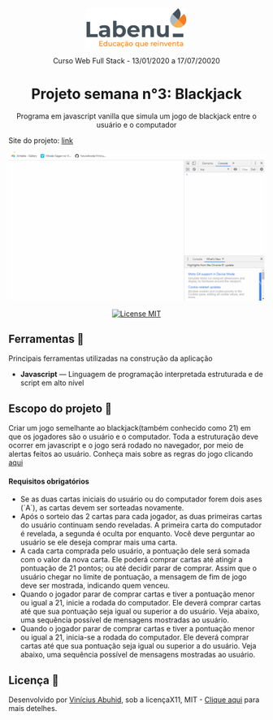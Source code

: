 <p align="center">
<img src="./Labenu.png" alt="slogan Labenu" width="200px">
</p>

<p align="center">Curso Web Full Stack - 13/01/2020 a 17/07/20020</p>


<h1 align="center">
Projeto semana n°3: Blackjack
</h1>

<p align="center">Programa em javascript vanilla que simula um jogo de blackjack entre o usuário e o computador</p>

Site do projeto: [link](https://envious-range.surge.sh)

<img src="./gif-blackjack.gif" alt="gif-projeto-blackjack"></img>

<p align="center">
  <a href="https://opensource.org/licenses/MIT">
    <img src="https://img.shields.io/badge/License-MIT-blue.svg" alt="License MIT">
  </a>
</p>

## Ferramentas :wrench:
Principais ferramentas utilizadas na construção da aplicação

- **Javascript** — Linguagem de programação interpretada estruturada e de script em alto nível 

## Escopo do projeto :pushpin:
Criar um jogo semelhante ao blackjack(também conhecido como 21) em que os jogadores são o usuário e o computador. Toda a estruturação deve ocorrer em javascript e o jogo será rodado no navegador, por meio de alertas feitos ao usuário. Conheça mais sobre as regras do jogo clicando [aqui](https://pt.wikipedia.org/wiki/Blackjack)

#### Requisitos obrigatórios ####
<ul>
<li>Se as duas cartas iniciais do usuário ou do computador forem dois ases (`A`), as cartas devem ser sorteadas novamente.

<li>Após o sorteio das 2 cartas para cada jogador, as duas primeiras cartas do usuário continuam sendo reveladas. A primeira carta do computador é revelada, a segunda é oculta por enquanto. Você deve perguntar ao usuário se ele deseja comprar mais uma carta. 

<li>A cada carta comprada pelo usuário, a pontuação dele será somada com o valor da nova carta. Ele poderá comprar cartas até atingir a pontuação de 21 pontos; ou até decidir parar de comprar. Assim que o usuário chegar no limite de pontuação, a mensagem de fim de jogo deve ser mostrada, indicando quem venceu.

<li>Quando o jogador parar de comprar cartas e tiver a pontuação menor ou igual a 21, inicie a rodada do computador. Ele deverá comprar cartas até que sua pontuação seja igual ou superior a do usuário. Veja abaixo, uma sequência possível de mensagens mostradas ao usuário. 

<li>Quando o jogador parar de comprar cartas e tiver a pontuação menor ou igual a 21, inicia-se a rodada do computador. Ele deverá comprar cartas até que sua pontuação seja igual ou superior a do usuário. Veja abaixo, uma sequência possível de mensagens mostradas ao usuário. 
</ul>

## Licença :page_with_curl:

Desenvolvido por [Vinícius Abuhid](https://github.com/ViniciusAbuhid), sob a licençaX11, MIT - [Clique aqui](https://opensource.org/licenses/MIT) para mais detelhes.
